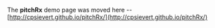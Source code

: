 The **pitchRx** demo page was moved here -- [http://cpsievert.github.io/pitchRx/](http://cpsievert.github.io/pitchRx/)

